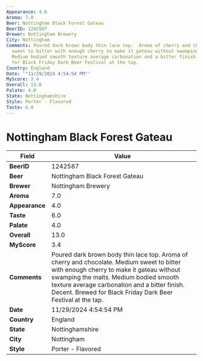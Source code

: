 ```yaml
---
Appearance: 4.0
Aroma: 7.0
Beer: Nottingham Black Forest Gateau
BeerID: 1242587
Brewer: Nottingham Brewery
City: Nottingham
Comments: Poured dark brown body thin lace top.  Aroma of cherry and chocolate.  Medium
  sweet to bitter with enough cherry to make it gateau without swamping the malts.
  Medium bodied smooth texture average carbonation and a bitter finish.  Decent.  Brewed
  for Black Friday Dark Beer Festival at the tap.
Country: England
Date: '"11/29/2024 4:54:54 PM"'
MyScore: 3.4
Overall: 13.0
Palate: 4.0
State: Nottinghamshire
Style: Porter - Flavored
Taste: 6.0
---
```


# Nottingham Black Forest Gateau

| Field         | Value |
|---------------|-------|
| **BeerID** | 1242587 |
| **Beer** | Nottingham Black Forest Gateau |
| **Brewer** | Nottingham Brewery |
| **Aroma** | 7.0 |
| **Appearance** | 4.0 |
| **Taste** | 6.0 |
| **Palate** | 4.0 |
| **Overall** | 13.0 |
| **MyScore** | 3.4 |
| **Comments** | Poured dark brown body thin lace top.  Aroma of cherry and chocolate.  Medium sweet to bitter with enough cherry to make it gateau without swamping the malts. Medium bodied smooth texture average carbonation and a bitter finish.  Decent.  Brewed for Black Friday Dark Beer Festival at the tap. |
| **Date** | 11/29/2024 4:54:54 PM |
| **Country** | England |
| **State** | Nottinghamshire |
| **City** | Nottingham |
| **Style** | Porter - Flavored |
